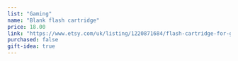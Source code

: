 ```yaml
---
list: "Gaming"
name: "Blank flash cartridge"
price: 18.00
link: "https://www.etsy.com/uk/listing/1220871684/flash-cartridge-for-game-boy-512kb-rom?click_key=edebffedccdfb30fc544f2571a9db8ad7513fe51%3A1220871684&click_sum=2132cd10&ref=shop_home_active_16&crt=1"
purchased: false
gift-idea: true
---
```

